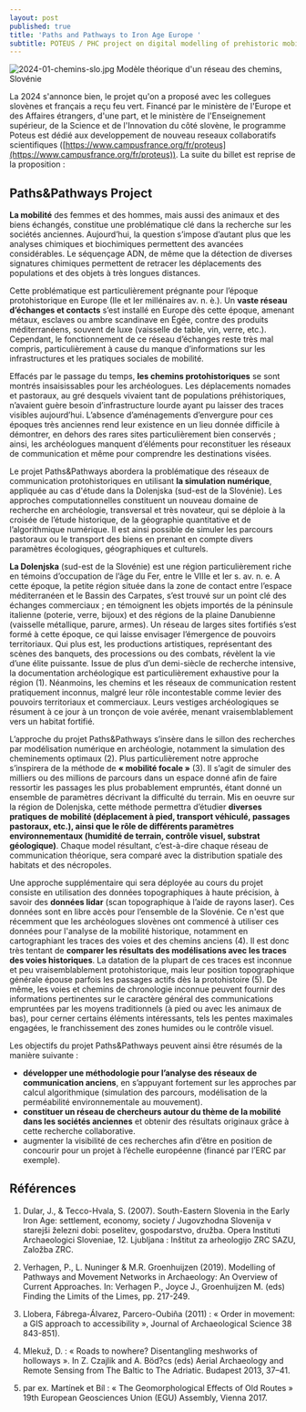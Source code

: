 ```yaml
---
layout: post
published: true
title: 'Paths and Pathways to Iron Age Europe '
subtitle: POTEUS / PHC project on digital modelling of prehistoric mobility
---
```

![2024-01-chemins-slo.jpg]({{site.baseurl}}/figures/2024-01-chemins-slo.jpg)
Modèle théorique d'un réseau des chemins, Slovénie

La 2024 s'annonce bien, le projet qu'on a proposé avec les collegues slovènes et français a reçu feu vert. Financé par le ministère de l'Europe et des Affaires étrangers, d'une part, et le ministère de l'Enseignement supérieur, de la Science et de l'Innovation du côté slovène, le programme Poteus est dédié aux developpement de nouveau reseaux collaboratifs scientifiques ([https://www.campusfrance.org/fr/proteus](https://www.campusfrance.org/fr/proteus)). La suite du billet est reprise de la proposition :

## Paths&Pathways Project

**La mobilité** des femmes et des hommes, mais aussi des animaux et des biens échangés, constitue une problématique clé dans la recherche sur les sociétés anciennes. Aujourd’hui, la question s’impose d’autant plus que les analyses chimiques et biochimiques permettent des avancées considérables. Le séquençage ADN, de même que la détection de diverses signatures chimiques permettent de retracer les déplacements des populations et des objets à très longues distances.

Cette problématique est particulièrement prégnante pour l’époque protohistorique en Europe (IIe et Ier millénaires av. n. è.). Un **vaste réseau d’échanges et contacts** s’est installé en Europe dès cette époque, amenant métaux, esclaves ou ambre scandinave en Égée, contre des produits méditerranéens, souvent de luxe (vaisselle de table, vin, verre, etc.). Cependant, le fonctionnement de ce réseau d’échanges reste très mal compris, particulièrement à cause du manque d’informations sur les infrastructures et les pratiques sociales de mobilité.

Effacés par le passage du temps, **les chemins protohistoriques** se sont montrés insaisissables pour les archéologues. Les déplacements nomades et pastoraux, au gré desquels vivaient tant de populations préhistoriques, n’avaient guère besoin d’infrastructure lourde ayant pu laisser des traces visibles aujourd’hui. L’absence d’aménagements d’envergure pour ces époques très anciennes rend leur existence en un lieu donnée difficile à démontrer, en dehors des rares sites particulièrement bien conservés ; ainsi, les archéologues manquent d’éléments pour reconstituer les réseaux de communication et même pour comprendre les destinations visées.

Le projet Paths&Pathways abordera la problématique des réseaux de communication protohistoriques en utilisant **la simulation numérique**, appliquée au cas d'étude dans la Dolenjska (sud-est de la Slovénie). Les approches computationnelles constituent un nouveau domaine de recherche en archéologie, transversal et très novateur, qui se déploie à la croisée de l’étude historique, de la géographie quantitative et de l’algorithmique numérique. Il est ainsi possible de simuler les parcours pastoraux ou le transport des biens en prenant en compte divers paramètres écologiques, géographiques et culturels.

**La Dolenjska** (sud-est de la Slovénie) est une région particulièrement riche en témoins d’occupation de l’âge du Fer, entre le VIIIe et Ier s. av. n. e. A cette époque, la petite région située dans la zone de contact entre l’espace méditerranéen et le Bassin des Carpates, s’est trouvé sur un point clé des échanges commerciaux ; en témoignent les objets importés de la péninsule italienne (poterie, verre, bijoux) et des régions de la plaine Danubienne (vaisselle métallique, parure, armes). Un réseau de larges sites fortifiés s’est formé à cette époque, ce qui laisse envisager l’émergence de pouvoirs territoriaux. Qui plus est, les productions artistiques, représentant des scènes des banquets, des processions ou des combats, révèlent la vie d’une élite puissante. Issue de plus d’un demi-siècle de recherche intensive, la documentation archéologique est particulièrement exhaustive pour la région (1). Néanmoins, les chemins et les réseaux de communication restent pratiquement inconnus, malgré leur rôle incontestable comme levier des pouvoirs
territoriaux et commerciaux. Leurs vestiges archéologiques se résument à ce jour à un tronçon de voie avérée, menant vraisemblablement vers un habitat fortifié.

L’approche du projet Paths&Pathways s’insère dans le sillon des recherches par modélisation numérique en archéologie, notamment la simulation des cheminements optimaux (2). Plus particulièrement notre approche s’inspirera de la méthode de **« mobilité focale »** (3). Il s’agit de simuler des milliers ou des millions de parcours dans un espace donné afin de faire ressortir les passages les plus probablement empruntés, étant donné un ensemble de paramètres décrivant la difficulté du terrain. Mis en oeuvre sur la région de Dolenjska, cette méthode permettra d’étudier **diverses pratiques de mobilité (déplacement à pied, transport véhiculé, passages pastoraux, etc.), ainsi que le rôle de différents paramètres environnementaux (humidité de terrain, contrôle visuel, substrat géologique)**. Chaque model résultant, c’est-à-dire chaque réseau de communication théorique, sera comparé avec la distribution spatiale des habitats et des nécropoles.

Une approche supplémentaire qui sera déployée au cours du projet consiste en utilisation des données topographiques à haute précision, à savoir des **données lidar** (scan topographique à l’aide de rayons laser). Ces données sont en libre accès pour l’ensemble de la Slovénie. Ce n'est que récemment que les archéologues slovènes ont commencé à utiliser ces données pour l'analyse de la mobilité historique, notamment en cartographiant les traces des voies et des chemins anciens (4). Il est donc très tentant de **comparer les résultats des modélisations avec les traces des voies historiques**. La datation de la plupart de ces traces est inconnue et peu vraisemblablement protohistorique, mais leur position topographique générale épouse parfois les passages actifs dès la protohistoire (5). De même, les voies et chemins de chronologie inconnue peuvent fournir des informations pertinentes sur le caractère général des communications empruntées par les moyens traditionnels (à pied ou avec les animaux de bas), pour cerner certains éléments intéressants, tels les pentes maximales engagées, le franchissement des zones humides ou le contrôle visuel.

Les objectifs du projet Paths&Pathways peuvent ainsi être résumés de la manière suivante :
- **développer une méthodologie pour l’analyse des réseaux de communication anciens**, en s’appuyant fortement sur les approches par calcul algorithmique (simulation des parcours, modélisation de la perméabilité environnementale au mouvement).
- **constituer un réseau de chercheurs autour du thème de la mobilité dans les sociétés anciennes** et obtenir des résultats originaux grâce à cette recherche collaborative.
- augmenter la visibilité de ces recherches afin d’être en position de concourir pour un projet à l’échelle européenne (financé par l’ERC par exemple).

## Références

1) Dular, J., & Tecco-Hvala, S. (2007). South-Eastern Slovenia in the Early Iron Age: settlement, economy, society / Jugovzhodna Slovenija v starejši železni dobi: poselitev, gospodarstvo, družba. Opera Instituti Archaeologici Sloveniae, 12. Ljubljana : Inštitut za arheologijo ZRC SAZU, Založba ZRC.

2) Verhagen, P., L. Nuninger & M.R. Groenhuijzen (2019). Modelling of Pathways and Movement Networks in Archaeology: An Overview of Current Approaches. In: Verhagen P., Joyce J., Groenhuijzen M. (eds) Finding the Limits of the Limes, pp. 217-249.

3) Llobera, Fábrega-Álvarez, Parcero-Oubiña (2011) : « Order in movement: a GIS approach to accessibility », Journal of Archaeological Science 38 843-851).

4) Mlekuž, D. : « Roads to nowhere? Disentangling meshworks of holloways ». In Z. Czajlik and A. Böd?cs (eds) Aerial Archaeology and Remote Sensing from The Baltic to The Adriatic. Budapest 2013, 37–41.

5) par ex. Martínek et Bíl : « The Geomorphological Effects of Old Routes » 19th European Geosciences
Union (EGU) Assembly, Vienna 2017.
